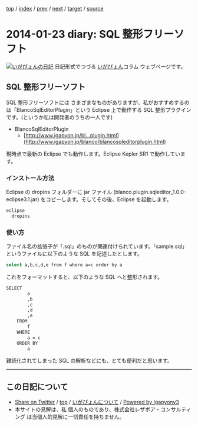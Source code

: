 [top](../index.html) 
 / [index](index.html) 
 / [prev](ig140122.html) 
 / [next](ig140124.html) 
 / [target](http://www.igapyon.jp/igapyon/diary/2014/ig140123.html) 
 / [source](https://github.com/igapyon/diary/blob/master/2014/ig140123.src.md) 

2014-01-23 diary: SQL 整形フリーソフト
=====================================================================================================
[![いがぴょんの日記](http://www.igapyon.jp/igapyon/diary/images/iga200306s.jpg "いがぴょん")](http://www.igapyon.jp/igapyon/diary/memo/memoigapyon.html) 日記形式でつづる [いがぴょん](http://www.igapyon.jp/igapyon/diary/memo/memoigapyon.html)コラム ウェブページです。

## SQL 整形フリーソフト

SQL 整形フリーソフトには さまざまなものがありますが、私がおすすめするのは「BlancoSqlEditorPlugin」という Eclipse 上で動作する SQL 整形プラグインです。(というか私は開発者のうちの一人です)

* BlancoSqlEditorPlugin
  * [http://www.igapyon.jp/bl...plugin.html](http://www.igapyon.jp/blanco/blancosqleditorplugin.html)

現時点で最新の Eclipse でも動作します。Eclipse Kepler SR1 で動作しています。


### インストール方法

Eclipse の dropins フォルダーに jar ファイル (blanco.plugin.sqleditor_1.0.0-eclipse3.1.jar) をコピーします。そしてその後、Eclipse を起動します。

```sh
eclipse
  dropins
```



### 使い方

ファイル名の拡張子が「.sql」のものが関連付けられています。「sample.sql」というファイルに以下のような SQL を記述したとします。

```sh
select a,b,c,d,e from f where a=c order by a
```


これをフォーマットすると、以下のような SQL へと整形されます。

```sh
SELECT
        a
        ,b
        ,c
        ,d
        ,e
    FROM
        f
    WHERE
        a = c
    ORDER BY
        a
```

難読化されてしまった SQL の解析などにも、とても便利だと思います。


----------------------------------------------------------------------------------------------------

## この日記について

* [Share on Twitter](https://twitter.com/intent/tweet?hashtags=igapyon%2Cdiary%2C%E3%81%84%E3%81%8C%E3%81%B4%E3%82%87%E3%82%93&text=SQL+%E6%95%B4%E5%BD%A2%E3%83%95%E3%83%AA%E3%83%BC%E3%82%BD%E3%83%95%E3%83%88&url=http%3A%2F%2Fwww.igapyon.jp%2Figapyon%2Fdiary%2F2014%2Fig140123.html) / [top](../index.html) / [いがぴょんについて](http://www.igapyon.jp/igapyon/diary/memo/memoigapyon.html) / [Powered by Igapyonv3](https://github.com/igapyon/igapyonv3)
* 本サイトの見解は、私 個人のものであり、株式会社レザボア・コンサルティング は当個人的見解に一切責任を持ちません。 

